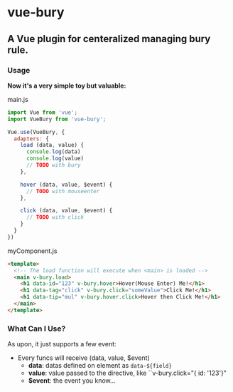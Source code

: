 # vue-bury

## A Vue plugin for centeralized managing bury rule.

### Usage
**Now it's a very simple toy but valuable:**

main.js
```javascript
import Vue from 'vue';
import VueBury from 'vue-bury';

Vue.use(VueBury, {
  adapters: {
    load (data, value) {
      console.log(data)
      console.log(value)
      // TODO with bury
    },

    hover (data, value, $event) {
      // TODO with mouseenter
    },

    click (data, value, $event) {
      // TODO with click
    }
  }
})
```
myComponent.js
```html
<template>
  <!-- The load function will execute when <main> is loaded -->
  <main v-bury.load>
    <h1 data-id="123" v-bury.hover>Hover(Mouse Enter) Me!</h1>
    <h1 data-tag="click" v-bury.click="someValue">Click Me!</h1>
    <h1 data-tip="mul" v-bury.hover.click>Hover then Click Me!</h1>
  </main>
</template>
```

### What Can I Use?
As upon, it just supports a few event:
  - Every funcs will receive (data, value, $event)
    - **data**: datas defined on element as ``data-${field}``
    - **value**: value passed to the directive, like ``v-bury.click="{ id: '123'}"
    - **$event**: the event you know...
